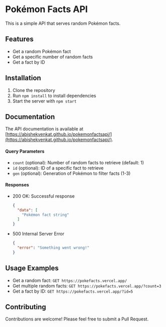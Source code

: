 # Pokémon Facts API

This is a simple API that serves random Pokémon facts.

## Features

- Get a random Pokémon fact
- Get a specific number of random facts
- Get a fact by ID

## Installation

1. Clone the repository
2. Run `npm install` to install dependencies
3. Start the server with `npm start`

## Documentation

The API documentation is available at [https://abishekvenkat.github.io/pokemonfactsapi/](https://abishekvenkat.github.io/pokemonfactsapi/).

#### Query Parameters

- `count` (optional): Number of random facts to retrieve (default: 1)
- `id` (optional): ID of a specific fact to retrieve
- `gen` (optional): Generation of Pokémon to filter facts (1-3)

#### Responses

- 200 OK: Successful response
  ```json
  {
    "data": [
      "Pokémon fact string"
    ]
  }
  ```
- 500 Internal Server Error
  ```json
  {
    "error": "Something went wrong!"
  }
  ```

## Usage Examples

- Get a random fact: `GET https://pokefacts.vercel.app/`
- Get multiple random facts: `GET https://pokefacts.vercel.app/?count=3`
- Get a fact by ID: `GET https://pokefacts.vercel.app/?id=5`

## Contributing

Contributions are welcome! Please feel free to submit a Pull Request.
